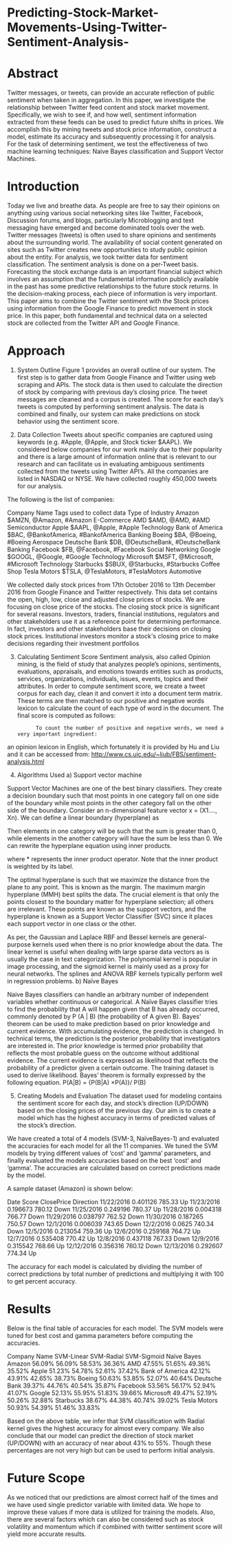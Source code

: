 # Predicting-Stock-Market-Movements-Using-Twitter-Sentiment-Analysis-

# Abstract

Twitter messages, or tweets, can provide an accurate reflection of public sentiment when taken in aggregation. In this paper, we investigate the relationship between Twitter feed content and stock market movement. Specifically, we wish to see if, and how well, sentiment information extracted from these feeds can be used to predict future shifts in prices. We accomplish this by mining tweets and stock price information, construct a model, estimate its accuracy and subsequently processing it for analysis. For the task of determining sentiment, we test the effectiveness of two machine learning techniques: Naive Bayes classification and Support Vector Machines. 

# Introduction

Today we live and breathe data. As people are free to say their opinions on anything using various social networking sites like Twitter, Facebook, Discussion forums, and blogs, particularly Microblogging and text messaging have emerged and become dominated tools over the web. Twitter messages (tweets) is often used to share opinions and sentiments about the surrounding world. The availability of social content generated on sites such as Twitter creates new opportunities to study public opinion about the entity. For analysis, we took twitter data for sentiment classification. The sentiment analysis is done on a per-Tweet basis. 
Forecasting the stock exchange data is an important financial subject which involves an assumption that the fundamental information publicly available in the past has some predictive relationships to the future stock returns. In the decision-making process, each piece of information is very important. This paper aims to combine the Twitter sentiment with the Stock prices using information from the Google Finance to predict movement in stock price. In this paper, both fundamental and technical data on a selected stock are collected from the Twitter API and Google Finance. 

# Approach

1.	System Outline
Figure 1 provides an overall outline of our system. The first step is to gather data from Google Finance and Twitter using web scraping and APIs. The stock data is then used to calculate the direction of stock by comparing with previous day’s closing price. The tweet messages are cleaned and a corpus is created. The score for each day’s tweets is computed by performing sentiment analysis. The data is combined and finally, our system can make predictions on stock behavior using the sentiment score.

 

2.	Data Collection
Tweets about specific companies are captured using keywords (e.g.  #Apple, @Apple, and Stock ticker $AAPL). We considered below companies for our work mainly due to  their popularity and there is a large amount of information online that is relevant to our research and can facilitate us in evaluating ambiguous sentiments collected from the tweets using Twitter API’s. All the companies are listed in NASDAQ or NYSE. We have collected roughly 450,000 tweets for our analysis.

The following is the list of companies:

Company Name	Tags used to collect data	Type of Industry
Amazon	$AMZN, @Amazon, #Amazon	E-Commerce
AMD	$AMD, @AMD, #AMD	Semiconductor
Apple	$AAPL, @Apple, #Apple	Technology
Bank of America	$BAC, @BankofAmerica, #BankofAmerica	Banking
Boeing	$BA, @Boeing, #Boeing	Aerospace
Deutsche Bank	$DB, @DeutscheBank, #DeutscheBank	Banking
Facebook	$FB, @Facebook, #Facebook	Social Networking
Google	$GOOGL, @Google, #Google	Technology
Microsoft	$MSFT, @Microsoft, #Microsoft	Technology
Starbucks	$SBUX, @Starbucks, #Starbucks	Coffee Shop
Tesla Motors	$TSLA, @TeslaMotors, #TeslaMotors	Automotive

We collected daily stock prices from 17th October 2016 to 13th December 2016 from Google Finance and Twitter respectively. This data set contains the open, high, low, close and adjusted close prices of stocks. We are focusing on close price of the stocks. The closing stock price is significant for several reasons. Investors, traders, financial institutions, regulators and other stakeholders use it as a reference point for determining performance. In fact, investors and other stakeholders base their decisions on closing stock prices. Institutional investors monitor a stock's closing price to make decisions regarding their investment portfolios


3.	Calculating Sentiment Score
Sentiment analysis, also called Opinion mining, is the field of study that analyzes people’s opinions, sentiments, evaluations, appraisals, and emotions towards entities such as products, services, organizations, individuals, issues, events, topics and their attributes. In order to compute sentiment score, we create a tweet corpus for each day, clean it and convert it into a document term matrix. These terms are then matched to our positive and negative words lexicon to calculate the count of each type of word in the document. The final score is computed as follows:
 
              To count the number of positive and negative words, we need a very important ingredient:
an opinion lexicon in English, which fortunately it is provided by Hu and Liu and it can be accessed from: http://www.cs.uic.edu/~liub/FBS/sentiment-analysis.html


4.	Algorithms Used
a)	Support vector machine

Support Vector Machines are one of the best binary classifiers. They create a decision boundary
such that most points in one category fall on one side of the boundary while most points in the
other category fall on the other side of the boundary. Consider an n-dimensional feature vector
x = (X1…., Xn). We can define a linear boundary (hyperplane) as
 
Then elements in one category will be such that the sum is greater than 0, while elements in the    another category will have the sum be less than 0. We can rewrite the hyperplane equation using inner products.
 
	
where * represents the inner product operator. Note that the inner product is weighted by its label.

The optimal hyperplane is such that we maximize the distance from the plane to any point. This is   known as the margin. The maximum margin hyperplane (MMH) best splits the data. The crucial element is that only the points closest to the boundary matter for hyperplane selection; all others are irrelevant. These points are known as the support vectors, and the hyperplane is known as a Support Vector Classifier (SVC) since it places each support vector in one class or the other.

 
As per, the Gaussian and Laplace RBF and Bessel kernels are general-purpose kernels used when there is no prior knowledge about the data. The linear kernel is useful when dealing with large sparse data vectors as is usually the case in text categorization. The polynomial kernel is popular in image processing, and the sigmoid kernel is mainly used as a proxy for neural networks. The splines and ANOVA RBF kernels typically perform well in regression problems.
b)	Naïve Bayes

Naive Bayes classifiers can handle an arbitrary number of independent variables whether continuous or categorical. A Naïve Bayes classifier tries to find the probability that A will happen given that B has already occurred, commonly denoted by P (A | B) (the probability of A given B). Bayes’ theorem can be used to make prediction based on prior knowledge and current evidence. With accumulating evidence, the prediction is changed. In technical terms, the prediction is the posterior probability that investigators are interested in. The prior knowledge is termed prior probability that reflects the most probable guess on the outcome without additional evidence. The current evidence is expressed as likelihood that reflects the probability of a predictor given a certain outcome. The training dataset is used to derive likelihood. Bayes’ theorem is formally expressed by the following equation.
P(A|B) = {P(B|A) ×P(A)}/ P(B)

5.	Creating Models and Evaluation
The dataset used for modeling contains the sentiment score for each day, and stock’s direction (UP/DOWN) based on the closing prices of the previous day. Our aim is to create a model which has the highest accuracy in terms of predicted values of the stock’s direction.

We have created a total of 4 models (SVM-3, NaïveBayes-1) and evaluated the accuracies for each model for all the 11 companies. We tuned the SVM models by trying different values of ‘cost’ and ‘gamma’ parameters, and finally evaluated the models accuracies based on the best ‘cost’ and ‘gamma’. The accuracies are calculated based on correct predictions made by the model.

A sample dataset (Amazon) is shown below:

Date	Score	ClosePrice	Direction
11/22/2016	0.401126	785.33	Up
11/23/2016	0.196673	780.12	Down
11/25/2016	0.249196	780.37	Up
11/28/2016	0.004318	766.77	Down
11/29/2016	0.038797	762.52	Down
11/30/2016	0.187265	750.57	Down
12/1/2016	0.006039	743.65	Down
12/2/2016	0.0625	740.34	Down
12/5/2016	0.213054	759.36	Up
12/6/2016	0.259168	764.72	Up
12/7/2016	0.535408	770.42	Up
12/8/2016	0.437118	767.33	Down
12/9/2016	0.315542	768.66	Up
12/12/2016	0.356316	760.12	Down
12/13/2016	0.292607	774.34	Up

The accuracy for each model is calculated by dividing the number of correct predictions by total number of predictions and multiplying it with 100 to get percent accuracy.

 


# Results

Below is the final table of accuracies for each model. The SVM models were tuned for best cost and gamma parameters before computing the accuracies.

Company Name	SVM-Linear	SVM-Radial	SVM-Sigmoid	Naïve Bayes
Amazon	56.09%	56.09%	58.53%	36.36%
AMD	47.55%	51.65%	49.36%	35.52%
Apple	51.23%	54.78%	52.61%	37.42%
Bank of America	42.12%	43.91%	42.65%	38.73%
Boeing	50.63%	53.85%	52.07%	40.64%
Deutsche Bank	39.37%	44.76%	40.54%	35.87%
Facebook	53.56%	56.17%	52.94%	41.07%
Google	52.13%	55.95%	51.83%	39.66%
Microsoft	49.47%	52.19%	50.26%	32.88%
Starbucks	38.67%	44.38%	40.74%	39.02%
Tesla Motors	50.93%	54.39%	51.46%	33.83%

Based on the above table, we infer that SVM classification with Radial kernel gives the highest accuracy for almost every company. We also conclude that our model can predict the direction of stock market (UP/DOWN) with an accuracy of near about 43% to 55%. Though these percentages are not very high but can be used to perform initial analysis. 

# Future Scope
As we noticed that our predictions are almost correct half of the times and we have used single predictor variable with limited data. We hope to improve these values if more data is utilized for training the models. Also, there are several factors which can also be considered such as stock volatility and momentum which if combined with twitter sentiment score will yield more accurate results.
